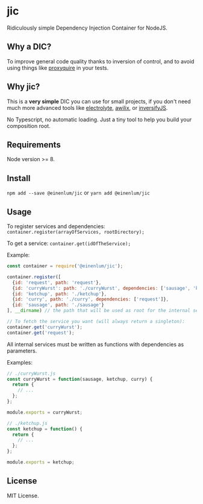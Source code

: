 # jic

Ridiculously simple Dependency Injection Container for NodeJS.

## Why a DIC?

To improve general code quality thanks to inversion of control, and to avoid using things like [proxyquire](https://www.npmjs.com/package/proxyquire) in your tests.

## Why jic?

This is a **very simple** DIC you can use for small projects, if you don't need much more advanced tools like [electrolyte](https://github.com/jaredhanson/electrolyte), [awilix](https://github.com/jeffijoe/awilix), or [inversifyJS](http://inversify.io/).

No Typescript, no automatic loading. Just a tiny tool to help you build your composition root.

## Requirements

Node version >= 8.

## Install

`npm add --save @einenlum/jic` or `yarn add @einenlum/jic`

## Usage

To register services and dependencies: `container.register(arrayOfServices, rootDirectory);`

To get a service: `container.get(idOfTheService);`

Example:

```js
const container = require('@einenlum/jic');

container.register([
  {id: 'request', path: 'request'},
  {id: 'curryWurst': path: './curryWurst', dependencies: ['sausage', 'ketchup', 'curry']},
  {id: 'ketchup', path: './ketchup'},
  {id: 'curry', path: './curry', dependencies: ['request']},
  {id: 'sausage', path: './sausage'}
], __dirname) // the path that will be used as root for the internal services

// To fetch the service you want (will always return a singleton):
container.get('curryWurst');
container.get('request');
```

All internal services must be written as functions with
dependencies as parameters.

Examples:

```js
// ./curryWurst.js
const curryWurst = function(sausage, ketchup, curry) {
  return {
    // ...
  };
};

module.exports = curryWurst;
```

```js
// ./ketchup.js
const ketchup = function() {
  return {
    // ...
  };
};

module.exports = ketchup;
```

## License

MIT License.
